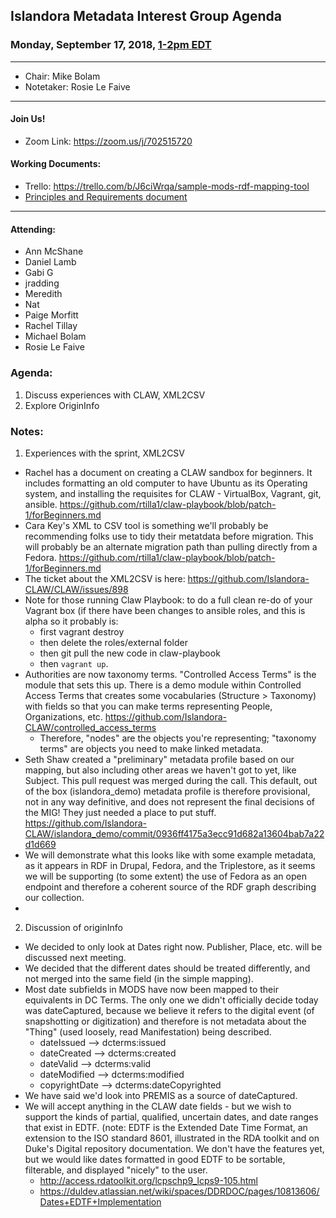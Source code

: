 ## Islandora Metadata Interest Group Agenda
### Monday, September 17, 2018, [1-2pm EDT](http://www.thetimezoneconverter.com/?t=1%20pm&tz=Toronto&)

---
* Chair:  Mike Bolam
* Notetaker: Rosie Le Faive
---

#### Join Us!
* Zoom Link: https://zoom.us/j/702515720

#### Working Documents:
* Trello: https://trello.com/b/J6ciWrqa/sample-mods-rdf-mapping-tool
* [Principles and Requirements document](https://docs.google.com/document/d/19c58eqejuB3MhY-lS8o8QW0naM_R3GusD23aQ3dwusw/edit?usp=sharing)
---

#### Attending:
- Ann McShane
- Daniel Lamb
- Gabi G
- jradding
- Meredith
- Nat
- Paige Morfitt
- Rachel Tillay
- Michael Bolam
- Rosie Le Faive


### Agenda:

1. Discuss experiences with CLAW, XML2CSV
1. Explore OriginInfo

### Notes:

1. Experiences with the sprint, XML2CSV
  - Rachel has a document on creating a CLAW sandbox for beginners. It includes formatting an old computer to have Ubuntu as its Operating system, and installing the requisites for CLAW - VirtualBox, Vagrant, git, ansible. https://github.com/rtilla1/claw-playbook/blob/patch-1/forBeginners.md
  - Cara Key's XML to CSV tool is something we'll probably be recommending folks use to tidy their metatdata before migration. This will probably be an alternate migration path than pulling directly from a Fedora. https://github.com/rtilla1/claw-playbook/blob/patch-1/forBeginners.md
  - The ticket about the XML2CSV is here: https://github.com/Islandora-CLAW/CLAW/issues/898 
  - Note for those running Claw Playbook: to do a full clean re-do of your Vagrant box (if there have been changes to ansible roles, and this is alpha so it probably is:
    - first vagrant destroy
    - then delete the roles/external folder
    - then git pull the new code in claw-playbook
    - then `vagrant up`.
  - Authorities are now taxonomy terms. "Controlled Access Terms" is the module that sets this up. There is a demo module within Controlled Access Terms that creates some vocabularies (Structure > Taxonomy) with fields so that you can make terms representing People, Organizations, etc. https://github.com/Islandora-CLAW/controlled_access_terms 
    - Therefore, "nodes" are the objects you're representing; "taxonomy terms" are objects you need to make linked metadata.
  - Seth Shaw created a "preliminary" metadata profile based on our mapping, but also including other areas we haven't got to yet, like Subject. This pull request was merged during the call. This default, out of the box (islandora_demo) metadata profile is therefore provisional, not in any way definitive, and does not represent the final decisions of the MIG! They just needed a place to put stuff. https://github.com/Islandora-CLAW/islandora_demo/commit/0936ff4175a3ecc91d682a13604bab7a22d1d669
  - We will demonstrate what this looks like with some example metadata, as it appears in RDF in Drupal, Fedora, and the Triplestore, as it seems we will be supporting (to some extent) the use of Fedora as an open endpoint and therefore a coherent source of the RDF graph describing our collection.
  -

2. Discussion of originInfo
  - We decided to only look at Dates right now. Publisher, Place, etc. will be discussed next meeting.
  - We decided that the different dates should be treated differently, and not merged into the same field (in the simple mapping).
  - Most date subfields in MODS have now been mapped to their equivalents in DC Terms. The only one we didn't officially decide today was dateCaptured, because we believe it refers to the digital event (of snapshotting or digitization) and therefore is not metadata about the "Thing" (used loosely, read Manifestation) being described. 
    - dateIssued --> dcterms:issued
    - dateCreated --> dcterms:created
    - dateValid --> dcterms:valid
    - dateModified --> dcterms:modified
    - copyrightDate --> dcterms:dateCopyrighted
  - We have said we'd look into PREMIS as a source of dateCaptured.
  - We will accept anything in the CLAW date fields - but we wish to support the kinds of partial, qualified, uncertain dates, and date ranges that exist in EDTF. (note: EDTF is the Extended Date Time Format, an extension to the ISO standard 8601, illustrated in the RDA toolkit and on Duke's Digital repository documentation. We don't have the features yet, but we would like dates formatted in good EDTF to be sortable, filterable, and displayed "nicely" to the user.
    - http://access.rdatoolkit.org/lcpschp9_lcps9-105.html
    - https://duldev.atlassian.net/wiki/spaces/DDRDOC/pages/10813606/Dates+EDTF+Implementation 
  
  
